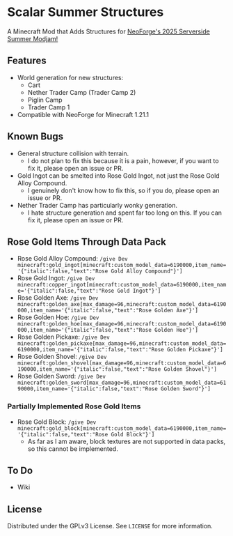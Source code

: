 # Scalar Summer Structures

A Minecraft Mod that Adds Structures for [NeoForge's 2025 Serverside Summer Modjam!](https://neoforged.net/news/2025serversidesummer/)

## Features
- World generation for new structures:
  - Cart
  - Nether Trader Camp (Trader Camp 2)
  - Piglin Camp
  - Trader Camp 1
- Compatible with NeoForge for Minecraft 1.21.1

## Known Bugs
- General structure collision with terrain.
  - I do not plan to fix this because it is a pain, however, if you want to fix it, please open an issue or PR.
- Gold Ingot can be smelted into Rose Gold Ingot, not just the Rose Gold Alloy Compound.
  - I genuinely don't know how to fix this, so if you do, please open an issue or PR.
- Nether Trader Camp has particularly wonky generation.
  - I hate structure generation and spent far too long on this. If you can fix it, please open an issue or PR.

## Rose Gold Items Through Data Pack
- Rose Gold Alloy Compound: `/give Dev minecraft:gold_ingot[minecraft:custom_model_data=6190000,item_name='{"italic":false,"text":"Rose Gold Alloy Compound"}']`
- Rose Gold Ingot: `/give Dev minecraft:copper_ingot[minecraft:custom_model_data=6190000,item_name='{"italic":false,"text":"Rose Gold Ingot"}']`
- Rose Golden Axe: `/give Dev minecraft:golden_axe[max_damage=96,minecraft:custom_model_data=6190000,item_name='{"italic":false,"text":"Rose Golden Axe"}']`
- Rose Golden Hoe: `/give Dev minecraft:golden_hoe[max_damage=96,minecraft:custom_model_data=6190000,item_name='{"italic":false,"text":"Rose Golden Hoe"}']`
- Rose Golden Pickaxe: `/give Dev minecraft:golden_pickaxe[max_damage=96,minecraft:custom_model_data=6190000,item_name='{"italic":false,"text":"Rose Golden Pickaxe"}']`
- Rose Golden Shovel: `/give Dev minecraft:golden_shovel[max_damage=96,minecraft:custom_model_data=6190000,item_name='{"italic":false,"text":"Rose Golden Shovel"}']`
- Rose Golden Sword: `/give Dev minecraft:golden_sword[max_damage=96,minecraft:custom_model_data=6190000,item_name='{"italic":false,"text":"Rose Golden Sword"}']`

### Partially Implemented Rose Gold Items
- Rose Gold Block: `/give Dev minecraft:gold_block[minecraft:custom_model_data=6190000,item_name='{"italic":false,"text":"Rose Gold Block"}']`
  - As far as I am aware, block textures are not supported in data packs, so this cannot be implemented.

## To Do
- Wiki

## License
Distributed under the GPLv3 License. See `LICENSE` for more information.